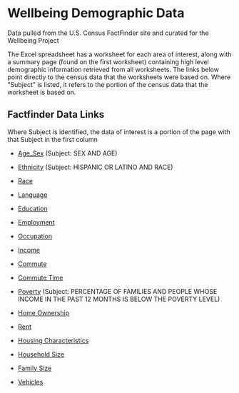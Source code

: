 # Wellbeing Demographic Data
Data pulled from the U.S. Census FactFinder site and curated for the Wellbeing Project

The Excel spreadsheet has a worksheet for each area of interest, along with a summary page (found on the first worksheet) containing high level demographic information retrieved from all worksheets. The links below point directly to the census data that the worksheets were based on. Where "Subject" is listed, it refers to the portion of the census data that the worksheet is based on.

## Factfinder Data Links

Where Subject is identified, the data of interest is a portion of the page with that Subject in the first column

- [Age_Sex](http://factfinder.census.gov/bkmk/table/1.0/en/ACS/12_5YR/DP05/1600000US0670000|8600000US90401|8600000US90402|8600000US90403|8600000US90404|8600000US90405) (Subject: SEX AND AGE)

- [Ethnicity](http://factfinder.census.gov/bkmk/table/1.0/en/ACS/12_5YR/DP05/1600000US0670000|8600000US90401|8600000US90402|8600000US90403|8600000US90404|8600000US90405) (Subject: HISPANIC OR LATINO AND RACE)

- [Race](http://factfinder.census.gov/bkmk/table/1.0/en/ACS/12_5YR/B02001/1600000US0670000|8600000US90401|8600000US90402|8600000US90403|8600000US90404|8600000US90405)

- [Language](http://factfinder.census.gov/bkmk/table/1.0/en/ACS/12_5YR/S1601/1600000US0670000|8600000US90401|8600000US90402|8600000US90403|8600000US90404|8600000US90405)

- [Education](http://factfinder.census.gov/bkmk/table/1.0/en/ACS/12_5YR/B15003/1600000US0670000|8600000US90401|8600000US90402|8600000US90403|8600000US90404|8600000US90405)

- [Employment](http://factfinder.census.gov/bkmk/table/1.0/en/ACS/12_5YR/S2301/1600000US0670000|8600000US90401|8600000US90402|8600000US90403|8600000US90404|8600000US90405)

- [Occupation](http://factfinder.census.gov/bkmk/table/1.0/en/ACS/12_5YR/DP03/1600000US0670000|8600000US90401|8600000US90402|8600000US90403|8600000US90404|8600000US90405)

- [Income](http://factfinder.census.gov/bkmk/table/1.0/en/ACS/12_5YR/S1901/1600000US0670000|8600000US90401|8600000US90402|8600000US90403|8600000US90404|8600000US90405)

- [Commute](http://factfinder.census.gov/bkmk/table/1.0/en/ACS/12_5YR/S0801/1600000US0670000|8600000US90401|8600000US90402|8600000US90403|8600000US90404|8600000US90405)

- [Commute Time](http://factfinder.census.gov/bkmk/table/1.0/en/ACS/12_5YR/B08012/1600000US0670000|8600000US90401|8600000US90402|8600000US90403|8600000US90404|8600000US90405)

- [Poverty](http://factfinder.census.gov/bkmk/table/1.0/en/ACS/12_5YR/DP03/1600000US0670000|8600000US90401|8600000US90402|8600000US90403|8600000US90404|8600000US90405) (Subject: PERCENTAGE OF FAMILIES AND PEOPLE WHOSE INCOME IN THE PAST 12 MONTHS IS BELOW THE POVERTY LEVEL)

- [Home Ownership](http://factfinder.census.gov/bkmk/table/1.0/en/ACS/12_5YR/B25008/1600000US0670000|8600000US90401|8600000US90402|8600000US90403|8600000US90404|8600000US90405)

- [Rent](http://factfinder.census.gov/bkmk/table/1.0/en/ACS/12_5YR/B25064/1600000US0670000|8600000US90401|8600000US90402|8600000US90403|8600000US90404|8600000US90405)

- [Housing Characteristics](http://factfinder.census.gov/bkmk/table/1.0/en/ACS/12_5YR/DP04/1600000US0670000|8600000US90401|8600000US90402|8600000US90403|8600000US90404|8600000US90405)

- [Household Size](http://factfinder.census.gov/bkmk/table/1.0/en/ACS/12_5YR/B25010/1600000US0670000|8600000US90401|8600000US90402|8600000US90403|8600000US90404|8600000US90405)

- [Family Size](http://factfinder.census.gov/bkmk/table/1.0/en/ACS/12_5YR/DP02/1600000US0670000|8600000US90401|8600000US90402|8600000US90403|8600000US90404|8600000US90405)

- [Vehicles](http://factfinder.census.gov/bkmk/table/1.0/en/ACS/12_5YR/B08201/1600000US0670000|8600000US90401|8600000US90402|8600000US90403|8600000US90404|8600000US90405)
